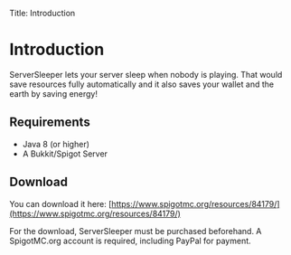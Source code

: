 Title: Introduction

# Introduction

ServerSleeper lets your server sleep when nobody is playing. That would save resources fully automatically and it also saves your wallet and the earth by saving energy!

## Requirements

- Java 8 (or higher)
- A Bukkit/Spigot Server

## Download

You can download it here: [https://www.spigotmc.org/resources/84179/](https://www.spigotmc.org/resources/84179/)

For the download, ServerSleeper must be purchased beforehand. A SpigotMC.org account is required, including PayPal for payment.

